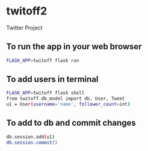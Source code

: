 # twitoff2
Twitter Project

## To run the app in your web browser
```sh
FLASK_APP=twitoff flask run
```

## To add users in terminal
```sh
FLASK_APP=twitoff flask shell
from twitoff.db_model import db, User, Tweet
u1 = User(username='name', follower_count=int)
```

## To add to db and commit changes
```sh
db.session.add(u1)
db.session.commit()
```